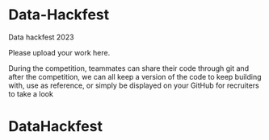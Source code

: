 # Data-Hackfest
Data hackfest 2023

Please upload your work here.

During the competition, teammates can share their code through git and after the competition, we can all keep a version of the code to keep building with, use as reference, or simply be displayed on your GitHub for recruiters to take a look
# DataHackfest
